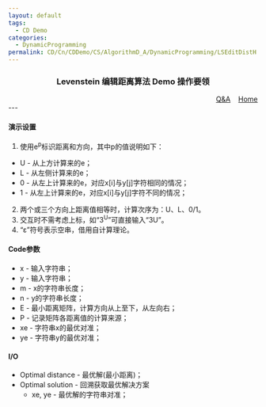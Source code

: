 ```yaml
---
layout: default
tags:
  - CD Demo
categories:
  - DynamicProgramming
permalink: CD/Cn/CDDemo/CS/AlgorithmD_A/DynamicProgramming/LSEditDistH
---
```

### <center>Levenstein 编辑距离算法 Demo 操作要领</center>
<div align="right">
	<a href="{{'/CD/Cn/CDDemo/CS/QandA.html'| relative_url }}" target="_blank">Q&amp;A</a>
    &nbsp;&nbsp;
	<a href="{{'/CD/Cn/' | relative_url }}" target="_blank">Home</a>		
</div>
---

#### 演示设置

1. 使用e<sup>p</sup>标识距离和方向，其中p的值说明如下：
- U - 从上方计算来的e；
- L - 从左侧计算来的e；
- 0 - 从左上计算来的e，对应x[i]与y[j]字符相同的情况；
- 1 - 从左上计算来的e，对应x[i]与y[j]字符不同的情况；
2. 两个或三个方向上距离值相等时，计算次序为：U、L、0/1。
3. 交互时不需考虑上标，如“3<sup>U</sup>”可直接输入“3U”。
4. “ε”符号表示空串，借用自计算理论。

#### Code参数
- x - 输入字符串；
- y - 输入字符串；
- m - x的字符串长度；
- n - y的字符串长度；
- E - 最小距离矩阵，计算方向从上至下，从左向右；
- P - 记录矩阵各距离值的计算来源；
- xe - 字符串x的最优对准；
- ye - 字符串y的最优对准；

#### I/O

- Optimal distance - 最优解(最小距离)；
- Optimal solution - 回溯获取最优解决方案
  - xe, ye - 最优解的字符串对准；